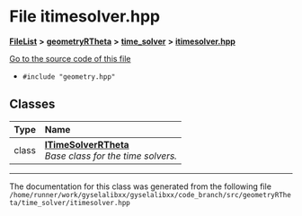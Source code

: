 

# File itimesolver.hpp



[**FileList**](files.md) **>** [**geometryRTheta**](dir_e9f169004bcfe9f3cb1f8a27ce024e59.md) **>** [**time\_solver**](dir_4c2664fc2adc717d896afdb0f76e6fe5.md) **>** [**itimesolver.hpp**](geometryRTheta_2time__solver_2itimesolver_8hpp.md)

[Go to the source code of this file](geometryRTheta_2time__solver_2itimesolver_8hpp_source.md)



* `#include "geometry.hpp"`















## Classes

| Type | Name |
| ---: | :--- |
| class | [**ITimeSolverRTheta**](classITimeSolverRTheta.md) <br>_Base class for the time solvers._  |



















































------------------------------
The documentation for this class was generated from the following file `/home/runner/work/gyselalibxx/gyselalibxx/code_branch/src/geometryRTheta/time_solver/itimesolver.hpp`

